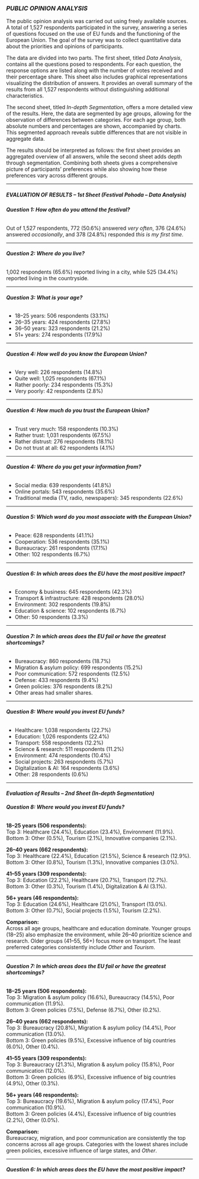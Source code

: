 ### ***PUBLIC OPINION ANALYSIS***

The public opinion analysis was carried out using freely available sources. A total of 1,527 respondents participated in the survey, answering a series of questions focused on the use of EU funds and the functioning of the European Union. The goal of the survey was to collect quantitative data about the priorities and opinions of participants.

The data are divided into two parts. The first sheet, titled *Data Analysis*, contains all the questions posed to respondents. For each question, the response options are listed along with the number of votes received and their percentage share. This sheet also includes graphical representations visualizing the distribution of answers. It provides an overall summary of the results from all 1,527 respondents without distinguishing additional characteristics.

The second sheet, titled *In-depth Segmentation*, offers a more detailed view of the results. Here, the data are segmented by age groups, allowing for the observation of differences between categories. For each age group, both absolute numbers and percentages are shown, accompanied by charts. This segmented approach reveals subtle differences that are not visible in aggregate data.

The results should be interpreted as follows: the first sheet provides an aggregated overview of all answers, while the second sheet adds depth through segmentation. Combining both sheets gives a comprehensive picture of participants’ preferences while also showing how these preferences vary across different groups.

---

##### ***EVALUATION OF RESULTS – 1st Sheet (Festival Pohoda – Data Analysis)***

###### **Question 1: How often do you attend the festival?**

Out of 1,527 respondents, 772 (50.6%) answered *very often*, 376 (24.6%) answered *occasionally*, and 378 (24.8%) responded *this is my first time*.

---

###### **Question 2: Where do you live?**

1,002 respondents (65.6%) reported living in a city, while 525 (34.4%) reported living in the countryside.

---

###### **Question 3: What is your age?**

- 18–25 years: 506 respondents (33.1%)  
- 26–35 years: 424 respondents (27.8%)  
- 36–50 years: 323 respondents (21.2%)  
- 51+ years: 274 respondents (17.9%)  

---

###### **Question 4: How well do you know the European Union?**

- Very well: 226 respondents (14.8%)  
- Quite well: 1,025 respondents (67.1%)  
- Rather poorly: 234 respondents (15.3%)  
- Very poorly: 42 respondents (2.8%)  

---

###### **Question 4: How much do you trust the European Union?**

- Trust very much: 158 respondents (10.3%)  
- Rather trust: 1,031 respondents (67.5%)  
- Rather distrust: 276 respondents (18.1%)  
- Do not trust at all: 62 respondents (4.1%)  

---

###### **Question 4: Where do you get your information from?**

- Social media: 639 respondents (41.8%)  
- Online portals: 543 respondents (35.6%)  
- Traditional media (TV, radio, newspapers): 345 respondents (22.6%)  

---

###### **Question 5: Which word do you most associate with the European Union?**

- Peace: 628 respondents (41.1%)  
- Cooperation: 536 respondents (35.1%)  
- Bureaucracy: 261 respondents (17.1%)  
- Other: 102 respondents (6.7%)  

---

###### **Question 6: In which areas does the EU have the most positive impact?**

- Economy & business: 645 respondents (42.3%)  
- Transport & infrastructure: 428 respondents (28.0%)  
- Environment: 302 respondents (19.8%)  
- Education & science: 102 respondents (6.7%)  
- Other: 50 respondents (3.3%)  

---

###### **Question 7: In which areas does the EU fail or have the greatest shortcomings?**

- Bureaucracy: 860 respondents (18.7%)  
- Migration & asylum policy: 699 respondents (15.2%)  
- Poor communication: 572 respondents (12.5%)  
- Defense: 433 respondents (9.4%)  
- Green policies: 376 respondents (8.2%)  
- Other areas had smaller shares.  

---

###### **Question 8: Where would you invest EU funds?**

- Healthcare: 1,038 respondents (22.7%)  
- Education: 1,026 respondents (22.4%)  
- Transport: 558 respondents (12.2%)  
- Science & research: 511 respondents (11.2%)  
- Environment: 474 respondents (10.4%)  
- Social projects: 263 respondents (5.7%)  
- Digitalization & AI: 164 respondents (3.6%)  
- Other: 28 respondents (0.6%)  

---

#### ***Evaluation of Results – 2nd Sheet (In-depth Segmentation)***

###### **Question 8: Where would you invest EU funds?**

**18–25 years (506 respondents):**  
Top 3: Healthcare (24.4%), Education (23.4%), Environment (11.9%).  
Bottom 3: Other (0.5%), Tourism (2.1%), Innovative companies (2.1%).  

**26–40 years (662 respondents):**  
Top 3: Healthcare (22.4%), Education (21.5%), Science & research (12.9%).  
Bottom 3: Other (0.8%), Tourism (1.3%), Innovative companies (3.0%).  

**41–55 years (309 respondents):**  
Top 3: Education (22.2%), Healthcare (20.7%), Transport (12.7%).  
Bottom 3: Other (0.3%), Tourism (1.4%), Digitalization & AI (3.1%).  

**56+ years (46 respondents):**  
Top 3: Education (24.6%), Healthcare (21.0%), Transport (13.0%).  
Bottom 3: Other (0.7%), Social projects (1.5%), Tourism (2.2%).  

**Comparison:**  
Across all age groups, healthcare and education dominate. Younger groups (18–25) also emphasize the environment, while 26–40 prioritize science and research. Older groups (41–55, 56+) focus more on transport. The least preferred categories consistently include *Other* and *Tourism*.  

---

###### **Question 7: In which areas does the EU fail or have the greatest shortcomings?**

**18–25 years (506 respondents):**  
Top 3: Migration & asylum policy (16.6%), Bureaucracy (14.5%), Poor communication (11.9%).  
Bottom 3: Green policies (7.5%), Defense (6.7%), Other (0.2%).  

**26–40 years (662 respondents):**  
Top 3: Bureaucracy (20.8%), Migration & asylum policy (14.4%), Poor communication (13.0%).  
Bottom 3: Green policies (9.5%), Excessive influence of big countries (6.0%), Other (0.4%).  

**41–55 years (309 respondents):**  
Top 3: Bureaucracy (21.3%), Migration & asylum policy (15.8%), Poor communication (12.0%).  
Bottom 3: Green policies (6.9%), Excessive influence of big countries (4.9%), Other (0.3%).  

**56+ years (46 respondents):**  
Top 3: Bureaucracy (19.6%), Migration & asylum policy (17.4%), Poor communication (10.9%).  
Bottom 3: Green policies (4.4%), Excessive influence of big countries (2.2%), Other (0.0%).  

**Comparison:**  
Bureaucracy, migration, and poor communication are consistently the top concerns across all age groups. Categories with the lowest shares include green policies, excessive influence of large states, and *Other*.  

---

###### **Question 6: In which areas does the EU have the most positive impact?**

